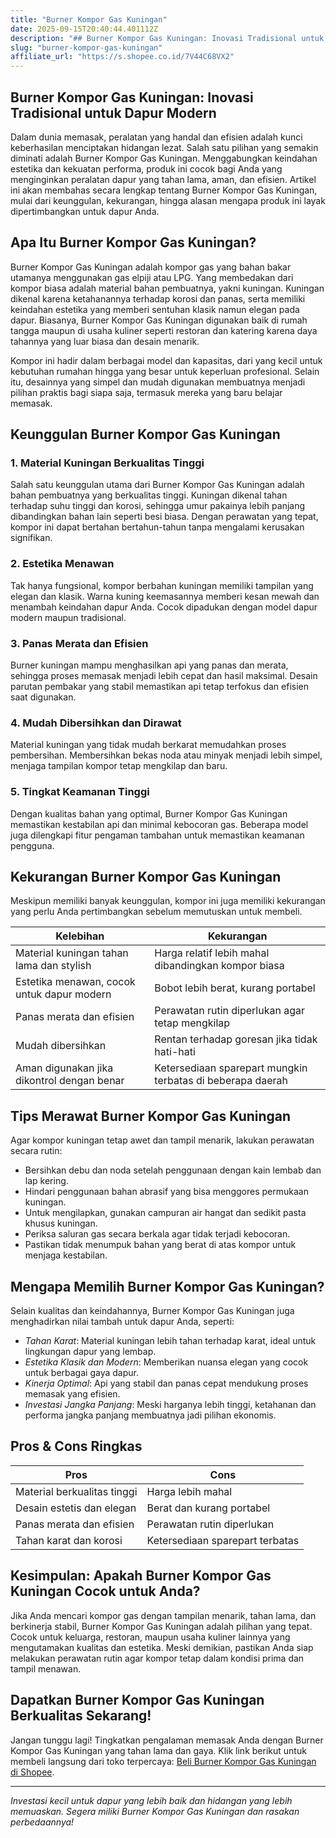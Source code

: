 ```yaml
---
title: "Burner Kompor Gas Kuningan"
date: 2025-09-15T20:40:44.401112Z
description: "## Burner Kompor Gas Kuningan: Inovasi Tradisional untuk Dapur Modern..."
slug: "burner-kompor-gas-kuningan"
affiliate_url: "https://s.shopee.co.id/7V44C68VX2"
---
```

## Burner Kompor Gas Kuningan: Inovasi Tradisional untuk Dapur Modern

Dalam dunia memasak, peralatan yang handal dan efisien adalah kunci keberhasilan menciptakan hidangan lezat. Salah satu pilihan yang semakin diminati adalah Burner Kompor Gas Kuningan. Menggabungkan keindahan estetika dan kekuatan performa, produk ini cocok bagi Anda yang menginginkan peralatan dapur yang tahan lama, aman, dan efisien. Artikel ini akan membahas secara lengkap tentang Burner Kompor Gas Kuningan, mulai dari keunggulan, kekurangan, hingga alasan mengapa produk ini layak dipertimbangkan untuk dapur Anda.

## Apa Itu Burner Kompor Gas Kuningan?

Burner Kompor Gas Kuningan adalah kompor gas yang bahan bakar utamanya menggunakan gas elpiji atau LPG. Yang membedakan dari kompor biasa adalah material bahan pembuatnya, yakni kuningan. Kuningan dikenal karena ketahanannya terhadap korosi dan panas, serta memiliki keindahan estetika yang memberi sentuhan klasik namun elegan pada dapur. Biasanya, Burner Kompor Gas Kuningan digunakan baik di rumah tangga maupun di usaha kuliner seperti restoran dan katering karena daya tahannya yang luar biasa dan desain menarik.

Kompor ini hadir dalam berbagai model dan kapasitas, dari yang kecil untuk kebutuhan rumahan hingga yang besar untuk keperluan profesional. Selain itu, desainnya yang simpel dan mudah digunakan membuatnya menjadi pilihan praktis bagi siapa saja, termasuk mereka yang baru belajar memasak.

## Keunggulan Burner Kompor Gas Kuningan

### 1. Material Kuningan Berkualitas Tinggi

Salah satu keunggulan utama dari Burner Kompor Gas Kuningan adalah bahan pembuatnya yang berkualitas tinggi. Kuningan dikenal tahan terhadap suhu tinggi dan korosi, sehingga umur pakainya lebih panjang dibandingkan bahan lain seperti besi biasa. Dengan perawatan yang tepat, kompor ini dapat bertahan bertahun-tahun tanpa mengalami kerusakan signifikan.

### 2. Estetika Menawan

Tak hanya fungsional, kompor berbahan kuningan memiliki tampilan yang elegan dan klasik. Warna kuning keemasannya memberi kesan mewah dan menambah keindahan dapur Anda. Cocok dipadukan dengan model dapur modern maupun tradisional.

### 3. Panas Merata dan Efisien

Burner kuningan mampu menghasilkan api yang panas dan merata, sehingga proses memasak menjadi lebih cepat dan hasil maksimal. Desain parutan pembakar yang stabil memastikan api tetap terfokus dan efisien saat digunakan.

### 4. Mudah Dibersihkan dan Dirawat

Material kuningan yang tidak mudah berkarat memudahkan proses pembersihan. Membersihkan bekas noda atau minyak menjadi lebih simpel, menjaga tampilan kompor tetap mengkilap dan baru.

### 5. Tingkat Keamanan Tinggi

Dengan kualitas bahan yang optimal, Burner Kompor Gas Kuningan memastikan kestabilan api dan minimal kebocoran gas. Beberapa model juga dilengkapi fitur pengaman tambahan untuk memastikan keamanan pengguna.

## Kekurangan Burner Kompor Gas Kuningan

Meskipun memiliki banyak keunggulan, kompor ini juga memiliki kekurangan yang perlu Anda pertimbangkan sebelum memutuskan untuk membeli.

| Kelebihan | Kekurangan |
|---|---|
| Material kuningan tahan lama dan stylish | Harga relatif lebih mahal dibandingkan kompor biasa |
| Estetika menawan, cocok untuk dapur modern | Bobot lebih berat, kurang portabel |
| Panas merata dan efisien | Perawatan rutin diperlukan agar tetap mengkilap |
| Mudah dibersihkan | Rentan terhadap goresan jika tidak hati-hati |
| Aman digunakan jika dikontrol dengan benar | Ketersediaan sparepart mungkin terbatas di beberapa daerah |

## Tips Merawat Burner Kompor Gas Kuningan

Agar kompor kuningan tetap awet dan tampil menarik, lakukan perawatan secara rutin:

- Bersihkan debu dan noda setelah penggunaan dengan kain lembab dan lap kering.
- Hindari penggunaan bahan abrasif yang bisa menggores permukaan kuningan.
- Untuk mengilapkan, gunakan campuran air hangat dan sedikit pasta khusus kuningan.
- Periksa saluran gas secara berkala agar tidak terjadi kebocoran.
- Pastikan tidak menumpuk bahan yang berat di atas kompor untuk menjaga kestabilan.

## Mengapa Memilih Burner Kompor Gas Kuningan?

Selain kualitas dan keindahannya, Burner Kompor Gas Kuningan juga menghadirkan nilai tambah untuk dapur Anda, seperti:

- *Tahan Karat*: Material kuningan lebih tahan terhadap karat, ideal untuk lingkungan dapur yang lembap.
- *Estetika Klasik dan Modern*: Memberikan nuansa elegan yang cocok untuk berbagai gaya dapur.
- *Kinerja Optimal*: Api yang stabil dan panas cepat mendukung proses memasak yang efisien.
- *Investasi Jangka Panjang*: Meski harganya lebih tinggi, ketahanan dan performa jangka panjang membuatnya jadi pilihan ekonomis.

## Pros & Cons Ringkas

| Pros | Cons |
|---|---|
| Material berkualitas tinggi | Harga lebih mahal |
| Desain estetis dan elegan | Berat dan kurang portabel |
| Panas merata dan efisien | Perawatan rutin diperlukan |
| Tahan karat dan korosi | Ketersediaan sparepart terbatas |

## Kesimpulan: Apakah Burner Kompor Gas Kuningan Cocok untuk Anda?

Jika Anda mencari kompor gas dengan tampilan menarik, tahan lama, dan berkinerja stabil, Burner Kompor Gas Kuningan adalah pilihan yang tepat. Cocok untuk keluarga, restoran, maupun usaha kuliner lainnya yang mengutamakan kualitas dan estetika. Meski demikian, pastikan Anda siap melakukan perawatan rutin agar kompor tetap dalam kondisi prima dan tampil menawan.

## Dapatkan Burner Kompor Gas Kuningan Berkualitas Sekarang!

Jangan tunggu lagi! Tingkatkan pengalaman memasak Anda dengan Burner Kompor Gas Kuningan yang tahan lama dan gaya. Klik link berikut untuk membeli langsung dari toko terpercaya: [Beli Burner Kompor Gas Kuningan di Shopee](https://s.shopee.co.id/7V44C68VX2).

---

*Investasi kecil untuk dapur yang lebih baik dan hidangan yang lebih memuaskan. Segera miliki Burner Kompor Gas Kuningan dan rasakan perbedaannya!*